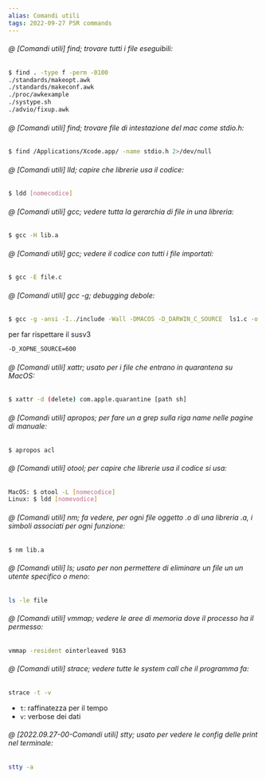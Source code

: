 ```yaml
---
alias: Comandi utili
tags: 2022-09-27 PSR commands
---
```


###### @ [Comandi utili] find; trovare tutti i file eseguibili:
```bash
$ find . -type f -perm -0100
./standards/makeopt.awk
./standards/makeconf.awk
./proc/awkexample
./systype.sh
./advio/fixup.awk
```

###### @ [Comandi utili] find; trovare file di intestazione del mac come stdio.h:
```bash
$ find /Applications/Xcode.app/ -name stdio.h 2>/dev/null
```

###### @ [Comandi utili] lld; capire che librerie usa il codice:
```bash
$ ldd [nomecodice]
```

###### @ [Comandi utili] gcc; vedere tutta la gerarchia di file in una libreria:
```bash
$ gcc -H lib.a
```

###### @ [Comandi utili] gcc; vedere il codice con tutti i file importati:
```bash
$ gcc -E file.c
```

###### @ [Comandi utili] gcc -g; debugging debole:
```bash
$ gcc -g -ansi -I../include -Wall -DMACOS -D_DARWIN_C_SOURCE  ls1.c -o ls1  -L../lib -lapue
```
per far rispettare il susv3
```bash
-D_XOPNE_SOURCE=600
```

###### @ [Comandi utili] xattr; usato per i file che entrano in quarantena su MacOS:
```bash
$ xattr -d (delete) com.apple.quarantine [path sh]
```

###### @ [Comandi utili] apropos; per fare un a grep sulla riga name nelle pagine di manuale:
```bash
$ apropos acl
```

###### @ [Comandi utili] otool; per capire che librerie usa il codice si usa:
```bash
MacOS: $ otool -L [nomecodice]
Linux: $ ldd [nomevodice]
```

###### @ [Comandi utili] nm; fa vedere, per ogni file oggetto .o di una libreria .a, i simboli associati per ogni funzione:
```bash
$ nm lib.a
```

###### @ [Comandi utili] ls; usato per non permettere di eliminare un file un un utente specifico o meno:
```bash
ls -le file
```

###### @ [Comandi utili] vmmap; vedere le aree di memoria dove il processo ha il permesso:
```bash
vmmap -resident ointerleaved 9163
```

###### @ [Comandi utili] strace; vedere tutte le system call che il programma fa:
```bash
strace -t -v
```
- `t`: raffinatezza per il tempo
- `v`: verbose dei dati

###### @ [2022.09.27-00-Comandi utili] stty; usato per vedere le config delle print nel terminale:
```bash
stty -a
```